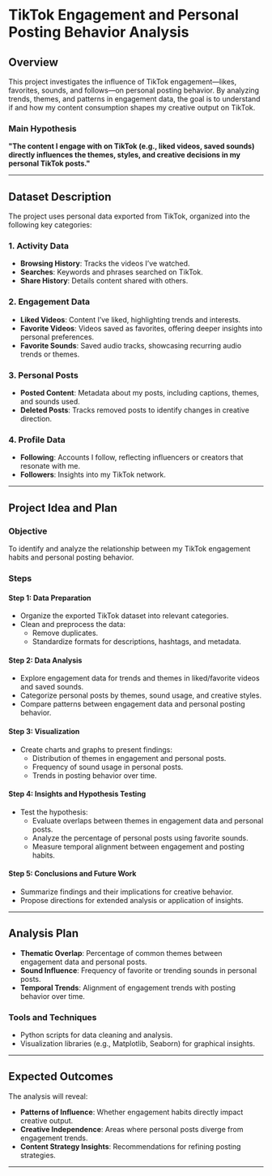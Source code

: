 # TikTok Engagement and Personal Posting Behavior Analysis

## Overview

This project investigates the influence of TikTok engagement—likes, favorites, sounds, and follows—on personal posting behavior. By analyzing trends, themes, and patterns in engagement data, the goal is to understand if and how my content consumption shapes my creative output on TikTok.

### Main Hypothesis

**"The content I engage with on TikTok (e.g., liked videos, saved sounds) directly influences the themes, styles, and creative decisions in my personal TikTok posts."**

---

## Dataset Description

The project uses personal data exported from TikTok, organized into the following key categories:

### 1. **Activity Data**
- **Browsing History**: Tracks the videos I’ve watched.
- **Searches**: Keywords and phrases searched on TikTok.
- **Share History**: Details content shared with others.

### 2. **Engagement Data**
- **Liked Videos**: Content I’ve liked, highlighting trends and interests.
- **Favorite Videos**: Videos saved as favorites, offering deeper insights into personal preferences.
- **Favorite Sounds**: Saved audio tracks, showcasing recurring audio trends or themes.

### 3. **Personal Posts**
- **Posted Content**: Metadata about my posts, including captions, themes, and sounds used.
- **Deleted Posts**: Tracks removed posts to identify changes in creative direction.

### 4. **Profile Data**
- **Following**: Accounts I follow, reflecting influencers or creators that resonate with me.
- **Followers**: Insights into my TikTok network.


---

## Project Idea and Plan

### Objective
To identify and analyze the relationship between my TikTok engagement habits and personal posting behavior.

### Steps

#### Step 1: Data Preparation
- Organize the exported TikTok dataset into relevant categories.
- Clean and preprocess the data:
  - Remove duplicates.
  - Standardize formats for descriptions, hashtags, and metadata.

#### Step 2: Data Analysis
- Explore engagement data for trends and themes in liked/favorite videos and saved sounds.
- Categorize personal posts by themes, sound usage, and creative styles.
- Compare patterns between engagement data and personal posting behavior.

#### Step 3: Visualization
- Create charts and graphs to present findings:
  - Distribution of themes in engagement and personal posts.
  - Frequency of sound usage in personal posts.
  - Trends in posting behavior over time.

#### Step 4: Insights and Hypothesis Testing
- Test the hypothesis:
  - Evaluate overlaps between themes in engagement data and personal posts.
  - Analyze the percentage of personal posts using favorite sounds.
  - Measure temporal alignment between engagement and posting habits.

#### Step 5: Conclusions and Future Work
- Summarize findings and their implications for creative behavior.
- Propose directions for extended analysis or application of insights.

---

## Analysis Plan

- **Thematic Overlap**: Percentage of common themes between engagement data and personal posts.
- **Sound Influence**: Frequency of favorite or trending sounds in personal posts.
- **Temporal Trends**: Alignment of engagement trends with posting behavior over time.

### Tools and Techniques
- Python scripts for data cleaning and analysis.
- Visualization libraries (e.g., Matplotlib, Seaborn) for graphical insights.

---

## Expected Outcomes

The analysis will reveal:
- **Patterns of Influence**: Whether engagement habits directly impact creative output.
- **Creative Independence**: Areas where personal posts diverge from engagement trends.
- **Content Strategy Insights**: Recommendations for refining posting strategies.

---

